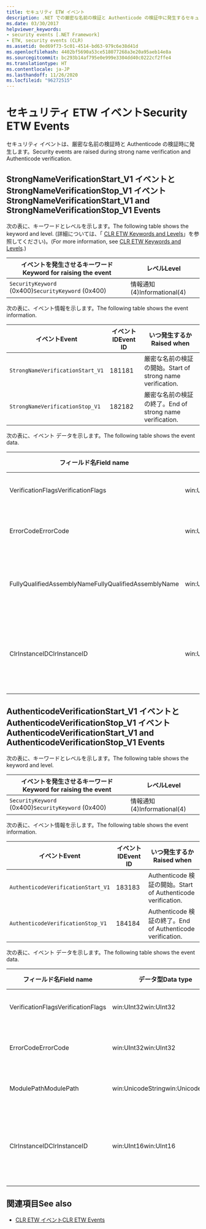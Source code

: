 ```yaml
---
title: セキュリティ ETW イベント
description: .NET での厳密な名前の検証と Authenticode の検証中に発生するセキュリティ ETW イベントについて説明します。
ms.date: 03/30/2017
helpviewer_keywords:
- security events [.NET Framework]
- ETW, security events (CLR)
ms.assetid: 0ed69f73-5c01-4514-bd63-979c6e38d41d
ms.openlocfilehash: 4402bf5690a53ce518077268a3e20a95aeb14e8a
ms.sourcegitcommit: bc293b14af795e0e999e3304dd40c0222cf2ffe4
ms.translationtype: HT
ms.contentlocale: ja-JP
ms.lasthandoff: 11/26/2020
ms.locfileid: "96272515"
---
```

# <a name="security-etw-events"></a><span data-ttu-id="05c39-103">セキュリティ ETW イベント</span><span class="sxs-lookup"><span data-stu-id="05c39-103">Security ETW Events</span></span>

<span data-ttu-id="05c39-104">セキュリティ イベントは、厳密な名前の検証時と Authenticode の検証時に発生します。</span><span class="sxs-lookup"><span data-stu-id="05c39-104">Security events are raised during strong name verification and Authenticode verification.</span></span>  

## <a name="strongnameverificationstart_v1-and-strongnameverificationstop_v1-events"></a><span data-ttu-id="05c39-105">StrongNameVerificationStart_V1 イベントと StrongNameVerificationStop_V1 イベント</span><span class="sxs-lookup"><span data-stu-id="05c39-105">StrongNameVerificationStart_V1 and StrongNameVerificationStop_V1 Events</span></span>  

 <span data-ttu-id="05c39-106">次の表に、キーワードとレベルを示します。</span><span class="sxs-lookup"><span data-stu-id="05c39-106">The following table shows the keyword and level.</span></span> <span data-ttu-id="05c39-107">(詳細については、「 [CLR ETW Keywords and Levels](clr-etw-keywords-and-levels.md)」を参照してください)。</span><span class="sxs-lookup"><span data-stu-id="05c39-107">(For more information, see [CLR ETW Keywords and Levels](clr-etw-keywords-and-levels.md).)</span></span>  
  
|<span data-ttu-id="05c39-108">イベントを発生させるキーワード</span><span class="sxs-lookup"><span data-stu-id="05c39-108">Keyword for raising the event</span></span>|<span data-ttu-id="05c39-109">レベル</span><span class="sxs-lookup"><span data-stu-id="05c39-109">Level</span></span>|  
|-----------------------------------|-----------|  
|<span data-ttu-id="05c39-110">`SecurityKeyword` (0x400)</span><span class="sxs-lookup"><span data-stu-id="05c39-110">`SecurityKeyword` (0x400)</span></span>|<span data-ttu-id="05c39-111">情報通知 (4)</span><span class="sxs-lookup"><span data-stu-id="05c39-111">Informational(4)</span></span>|  
  
 <span data-ttu-id="05c39-112">次の表に、イベント情報を示します。</span><span class="sxs-lookup"><span data-stu-id="05c39-112">The following table shows the event information.</span></span>  
  
|<span data-ttu-id="05c39-113">イベント</span><span class="sxs-lookup"><span data-stu-id="05c39-113">Event</span></span>|<span data-ttu-id="05c39-114">イベント ID</span><span class="sxs-lookup"><span data-stu-id="05c39-114">Event ID</span></span>|<span data-ttu-id="05c39-115">いつ発生するか</span><span class="sxs-lookup"><span data-stu-id="05c39-115">Raised when</span></span>|  
|-----------|--------------|-----------------|  
|`StrongNameVerificationStart_V1`|<span data-ttu-id="05c39-116">181</span><span class="sxs-lookup"><span data-stu-id="05c39-116">181</span></span>|<span data-ttu-id="05c39-117">厳密な名前の検証の開始。</span><span class="sxs-lookup"><span data-stu-id="05c39-117">Start of strong name verification.</span></span>|  
|`StrongNameVerificationStop_V1`|<span data-ttu-id="05c39-118">182</span><span class="sxs-lookup"><span data-stu-id="05c39-118">182</span></span>|<span data-ttu-id="05c39-119">厳密な名前の検証の終了。</span><span class="sxs-lookup"><span data-stu-id="05c39-119">End of strong name verification.</span></span>|  
  
 <span data-ttu-id="05c39-120">次の表に、イベント データを示します。</span><span class="sxs-lookup"><span data-stu-id="05c39-120">The following table shows the event data.</span></span>  
  
|<span data-ttu-id="05c39-121">フィールド名</span><span class="sxs-lookup"><span data-stu-id="05c39-121">Field name</span></span>|<span data-ttu-id="05c39-122">データ型</span><span class="sxs-lookup"><span data-stu-id="05c39-122">Data type</span></span>|<span data-ttu-id="05c39-123">説明</span><span class="sxs-lookup"><span data-stu-id="05c39-123">Description</span></span>|  
|----------------|---------------|-----------------|  
|<span data-ttu-id="05c39-124">VerificationFlags</span><span class="sxs-lookup"><span data-stu-id="05c39-124">VerificationFlags</span></span>|<span data-ttu-id="05c39-125">win:UInt32</span><span class="sxs-lookup"><span data-stu-id="05c39-125">win:UInt32</span></span>|<span data-ttu-id="05c39-126">検証フラグ。</span><span class="sxs-lookup"><span data-stu-id="05c39-126">The verification flags.</span></span>|  
|<span data-ttu-id="05c39-127">ErrorCode</span><span class="sxs-lookup"><span data-stu-id="05c39-127">ErrorCode</span></span>|<span data-ttu-id="05c39-128">win:UInt32</span><span class="sxs-lookup"><span data-stu-id="05c39-128">win:UInt32</span></span>|<span data-ttu-id="05c39-129">HResult エラー コード。</span><span class="sxs-lookup"><span data-stu-id="05c39-129">The HResult error code.</span></span>|  
|<span data-ttu-id="05c39-130">FullyQualifiedAssemblyName</span><span class="sxs-lookup"><span data-stu-id="05c39-130">FullyQualifiedAssemblyName</span></span>|<span data-ttu-id="05c39-131">win:UnicodeString</span><span class="sxs-lookup"><span data-stu-id="05c39-131">win:UnicodeString</span></span>|<span data-ttu-id="05c39-132">完全修飾アセンブリ名。</span><span class="sxs-lookup"><span data-stu-id="05c39-132">The fully qualified assembly name.</span></span>|  
|<span data-ttu-id="05c39-133">ClrInstanceID</span><span class="sxs-lookup"><span data-stu-id="05c39-133">ClrInstanceID</span></span>|<span data-ttu-id="05c39-134">win:UInt16</span><span class="sxs-lookup"><span data-stu-id="05c39-134">win:UInt16</span></span>|<span data-ttu-id="05c39-135">CLR または CoreCLR のインスタンスの一意の ID。</span><span class="sxs-lookup"><span data-stu-id="05c39-135">Unique ID for the instance of CLR or CoreCLR.</span></span>|  

## <a name="authenticodeverificationstart_v1-and-authenticodeverificationstop_v1-events"></a><span data-ttu-id="05c39-136">AuthenticodeVerificationStart_V1 イベントと AuthenticodeVerificationStop_V1 イベント</span><span class="sxs-lookup"><span data-stu-id="05c39-136">AuthenticodeVerificationStart_V1 and AuthenticodeVerificationStop_V1 Events</span></span>  

 <span data-ttu-id="05c39-137">次の表に、キーワードとレベルを示します。</span><span class="sxs-lookup"><span data-stu-id="05c39-137">The following table shows the keyword and level.</span></span>  
  
|<span data-ttu-id="05c39-138">イベントを発生させるキーワード</span><span class="sxs-lookup"><span data-stu-id="05c39-138">Keyword for raising the event</span></span>|<span data-ttu-id="05c39-139">レベル</span><span class="sxs-lookup"><span data-stu-id="05c39-139">Level</span></span>|  
|-----------------------------------|-----------|  
|<span data-ttu-id="05c39-140">`SecurityKeyword` (0x400)</span><span class="sxs-lookup"><span data-stu-id="05c39-140">`SecurityKeyword` (0x400)</span></span>|<span data-ttu-id="05c39-141">情報通知 (4)</span><span class="sxs-lookup"><span data-stu-id="05c39-141">Informational(4)</span></span>|  
  
 <span data-ttu-id="05c39-142">次の表に、イベント情報を示します。</span><span class="sxs-lookup"><span data-stu-id="05c39-142">The following table shows the event information.</span></span>  
  
|<span data-ttu-id="05c39-143">イベント</span><span class="sxs-lookup"><span data-stu-id="05c39-143">Event</span></span>|<span data-ttu-id="05c39-144">イベント ID</span><span class="sxs-lookup"><span data-stu-id="05c39-144">Event ID</span></span>|<span data-ttu-id="05c39-145">いつ発生するか</span><span class="sxs-lookup"><span data-stu-id="05c39-145">Raised when</span></span>|  
|-----------|--------------|-----------------|  
|`AuthenticodeVerificationStart_V1`|<span data-ttu-id="05c39-146">183</span><span class="sxs-lookup"><span data-stu-id="05c39-146">183</span></span>|<span data-ttu-id="05c39-147">Authenticode 検証の開始。</span><span class="sxs-lookup"><span data-stu-id="05c39-147">Start of Authenticode verification.</span></span>|  
|`AuthenticodeVerificationStop_V1`|<span data-ttu-id="05c39-148">184</span><span class="sxs-lookup"><span data-stu-id="05c39-148">184</span></span>|<span data-ttu-id="05c39-149">Authenticode 検証の終了。</span><span class="sxs-lookup"><span data-stu-id="05c39-149">End of Authenticode verification.</span></span>|  
  
 <span data-ttu-id="05c39-150">次の表に、イベント データを示します。</span><span class="sxs-lookup"><span data-stu-id="05c39-150">The following table shows the event data.</span></span>  
  
|<span data-ttu-id="05c39-151">フィールド名</span><span class="sxs-lookup"><span data-stu-id="05c39-151">Field name</span></span>|<span data-ttu-id="05c39-152">データ型</span><span class="sxs-lookup"><span data-stu-id="05c39-152">Data type</span></span>|<span data-ttu-id="05c39-153">説明</span><span class="sxs-lookup"><span data-stu-id="05c39-153">Description</span></span>|  
|----------------|---------------|-----------------|  
|<span data-ttu-id="05c39-154">VerificationFlags</span><span class="sxs-lookup"><span data-stu-id="05c39-154">VerificationFlags</span></span>|<span data-ttu-id="05c39-155">win:UInt32</span><span class="sxs-lookup"><span data-stu-id="05c39-155">win:UInt32</span></span>|<span data-ttu-id="05c39-156">検証フラグ。</span><span class="sxs-lookup"><span data-stu-id="05c39-156">The verification flags.</span></span>|  
|<span data-ttu-id="05c39-157">ErrorCode</span><span class="sxs-lookup"><span data-stu-id="05c39-157">ErrorCode</span></span>|<span data-ttu-id="05c39-158">win:UInt32</span><span class="sxs-lookup"><span data-stu-id="05c39-158">win:UInt32</span></span>|<span data-ttu-id="05c39-159">HResult エラー コード。</span><span class="sxs-lookup"><span data-stu-id="05c39-159">The HResult error code.</span></span>|  
|<span data-ttu-id="05c39-160">ModulePath</span><span class="sxs-lookup"><span data-stu-id="05c39-160">ModulePath</span></span>|<span data-ttu-id="05c39-161">win:UnicodeString</span><span class="sxs-lookup"><span data-stu-id="05c39-161">win:UnicodeString</span></span>|<span data-ttu-id="05c39-162">モジュール パス</span><span class="sxs-lookup"><span data-stu-id="05c39-162">The module path.</span></span>|  
|<span data-ttu-id="05c39-163">ClrInstanceID</span><span class="sxs-lookup"><span data-stu-id="05c39-163">ClrInstanceID</span></span>|<span data-ttu-id="05c39-164">win:UInt16</span><span class="sxs-lookup"><span data-stu-id="05c39-164">win:UInt16</span></span>|<span data-ttu-id="05c39-165">CLR または CoreCLR のインスタンスの一意の ID。</span><span class="sxs-lookup"><span data-stu-id="05c39-165">Unique ID for the instance of CLR or CoreCLR.</span></span>|  
  
## <a name="see-also"></a><span data-ttu-id="05c39-166">関連項目</span><span class="sxs-lookup"><span data-stu-id="05c39-166">See also</span></span>

- [<span data-ttu-id="05c39-167">CLR ETW イベント</span><span class="sxs-lookup"><span data-stu-id="05c39-167">CLR ETW Events</span></span>](clr-etw-events.md)
